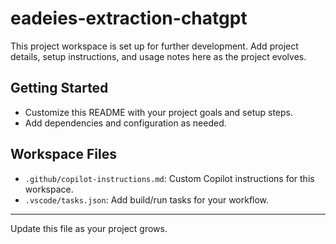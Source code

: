 # eadeies-extraction-chatgpt

This project workspace is set up for further development. Add project details, setup instructions, and usage notes here as the project evolves.

## Getting Started
- Customize this README with your project goals and setup steps.
- Add dependencies and configuration as needed.

## Workspace Files
- `.github/copilot-instructions.md`: Custom Copilot instructions for this workspace.
- `.vscode/tasks.json`: Add build/run tasks for your workflow.

---
Update this file as your project grows.
